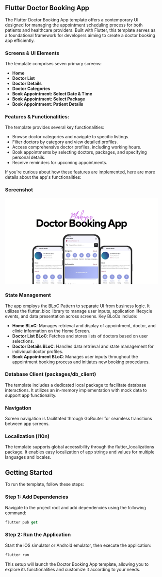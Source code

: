 ## Flutter Doctor Booking App

The Flutter Doctor Booking App template offers a contemporary UI designed for managing the appointment scheduling process for both patients and healthcare providers. Built with Flutter, this template serves as a foundational framework for developers aiming to create a doctor booking app efficiently.

### Screens & UI Elements
The template comprises seven primary screens:
- **Home**
- **Doctor List**
- **Doctor Details**
- **Doctor Categories**
- **Book Appointment: Select Date & Time**
- **Book Appointment: Select Package**
- **Book Appointment: Patient Details**

### Features & Functionalities:
The template provides several key functionalities:
- Browse doctor categories and navigate to specific listings.
- Filter doctors by category and view detailed profiles.
- Access comprehensive doctor profiles, including working hours.
- Book appointments by selecting doctors, packages, and specifying personal details.
- Receive reminders for upcoming appointments.

If you're curious about how these features are implemented, here are more details about the app's functionalities:

### Screenshot
![img.png](img.png)

### State Management
The app employs the BLoC Pattern to separate UI from business logic. It utilizes the flutter_bloc library to manage user inputs, application lifecycle events, and data presentation across screens. Key BLoCs include:

- **Home BLoC**: Manages retrieval and display of appointment, doctor, and clinic information on the Home Screen.
- **Doctor List BLoC**: Fetches and stores lists of doctors based on user selections.
- **Doctor Details BLoC**: Handles data retrieval and state management for individual doctor profiles.
- **Book Appointment BLoC**: Manages user inputs throughout the appointment booking process and initiates new booking procedures.

### Database Client (packages/db_client)
The template includes a dedicated local package to facilitate database interactions. It utilizes an in-memory implementation with mock data to support app functionality.

### Navigation
Screen navigation is facilitated through GoRouter for seamless transitions between app screens.

### Localization (l10n)
The template supports global accessibility through the flutter_localizations package. It enables easy localization of app strings and values for multiple languages and locales.

## Getting Started
To run the template, follow these steps:

### Step 1: Add Dependencies
Navigate to the project root and add dependencies using the following command:
```dart
flutter pub get
```

### Step 2: Run the Application
Start the iOS simulator or Android emulator, then execute the application:
```dart
flutter run
```

This setup will launch the Doctor Booking App template, allowing you to explore its functionalities and customize it according to your needs.
